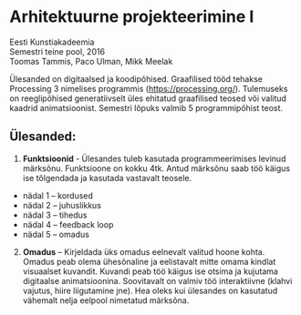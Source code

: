 # Arhitektuurne projekteerimine I

Eesti Kunstiakadeemia  
Semestri teine pool, 2016  
Toomas Tammis, Paco Ulman, Mikk Meelak

Ülesanded on digitaalsed ja koodipõhised. Graafilised tööd tehakse Processing 3 nimelises programmis (https://processing.org/). Tulemuseks on reeglipõhised generatiivselt üles ehitatud graafilised teosed või valitud kaadrid animatsioonist. Semestri lõpuks valmib 5 programmipõhist teost.

## Ülesanded:

1. **Funktsioonid** - Ülesandes tuleb kasutada programmeerimises levinud märksõnu. Funktsioone on kokku 4tk. Antud märksõnu saab töö käigus ise tõlgendada ja kasutada vastavalt teosele.
  + nädal 1 – kordused
  + nädal 2 – juhuslikkus
  + nädal 3 – tihedus
  + nädal 4 – feedback loop
  + nädal 5 – omadus

2. **Omadus** – Kirjeldada üks omadus eelnevalt valitud hoone kohta. Omadus peab olema ühesõnaline ja eelistavalt mitte omama kindlat visuaalset kuvandit. Kuvandi peab töö käigus ise otsima ja kujutama digitaalse animatsioonina. Soovitavalt on valmiv töö interaktiivne (klahvi vajutus, hiire liigutamine jne). Hea oleks kui ülesandes on kasutatud vähemalt nelja eelpool nimetatud märksõna.
